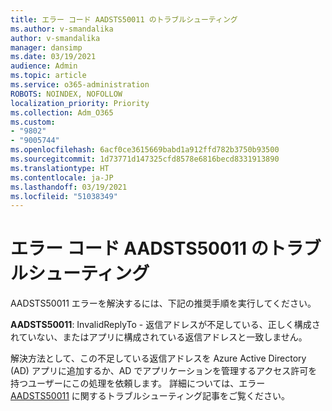 ```yaml
---
title: エラー コード AADSTS50011 のトラブルシューティング
ms.author: v-smandalika
author: v-smandalika
manager: dansimp
ms.date: 03/19/2021
audience: Admin
ms.topic: article
ms.service: o365-administration
ROBOTS: NOINDEX, NOFOLLOW
localization_priority: Priority
ms.collection: Adm_O365
ms.custom:
- "9802"
- "9005744"
ms.openlocfilehash: 6acf0ce3615669babd1a912ffd782b3750b93500
ms.sourcegitcommit: 1d73771d147325cfd8578e6816becd8331913890
ms.translationtype: HT
ms.contentlocale: ja-JP
ms.lasthandoff: 03/19/2021
ms.locfileid: "51038349"
---
```

# <a name="troubleshoot-error-code-aadsts50011"></a>エラー コード AADSTS50011 のトラブルシューティング

AADSTS50011 エラーを解決するには、下記の推奨手順を実行してください。

**AADSTS50011**: InvalidReplyTo - 返信アドレスが不足している、正しく構成されていない、またはアプリに構成されている返信アドレスと一致しません。

解決方法として、この不足している返信アドレスを Azure Active Directory (AD) アプリに追加するか、AD でアプリケーションを管理するアクセス許可を持つユーザーにこの処理を依頼します。 詳細については、エラー [AADSTS50011](https://docs.microsoft.com/troubleshoot/azure/active-directory/error-code-aadsts50011-reply-url-mismatch) に関するトラブルシューティング記事をご覧ください。
